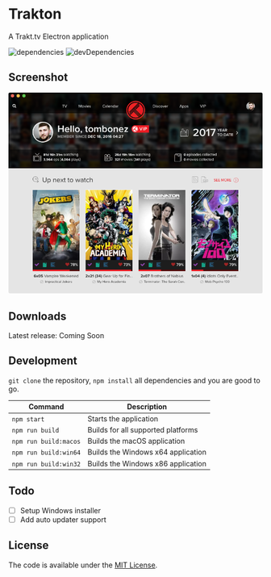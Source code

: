 # Trakton
A Trakt.tv Electron application

![dependencies](https://david-dm.org/tombonez/Trakton/status.svg) ![devDependencies](https://david-dm.org/tombonez/Trakton/dev-status.svg)

## Screenshot

![Trakton for macOS](https://raw.githubusercontent.com/tombonez/Trakton/master/screenshots/macos.png)

## Downloads

Latest release: Coming Soon

## Development

`git clone` the repository, `npm install` all dependencies and you are good to go.

| Command               | Description                        |
|-----------------------|------------------------------------|
| `npm start`           | Starts the application             |
| `npm run build`       | Builds for all supported platforms |
| `npm run build:macos` | Builds the macOS application       |
| `npm run build:win64` | Builds the Windows x64 application |
| `npm run build:win32` | Builds the Windows x86 application |

## Todo

- [ ] Setup Windows installer
- [ ] Add auto updater support

## License

The code is available under the [MIT License](https://github.com/tombonez/Trakton/blob/master/LICENSE).

